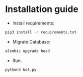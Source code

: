 # Installation guide

- Install requirements:
```bash
pip3 install -r requirements.txt
```

- Migrate Database:
```bash
alembic upgrade head
```

- Run:
```bash
python3 bot.py
```

